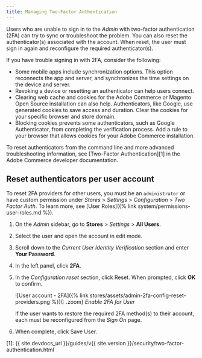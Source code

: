 ```yaml
---
title: Managing Two-Factor Authentication
---
```


Users who are unable to sign in to the _Admin_ with two-factor authentication (2FA) can try to sync or troubleshoot the problem. You can also reset the authenticator(s) associated with the account. When reset, the user must sign in again and reconfigure the required authenticator(s).

If you have trouble signing in with 2FA, consider the following:

- Some mobile apps include synchronization options. This option reconnects the app and server, and synchronizes the time settings on the device and server.
- Revoking a device or resetting an authenticator can help users connect.
- Clearing web cache and cookies for the Adobe Commerce or Magento Open Source installation can also help. Authenticators, like Google, use generated cookies to save access and duration. Clear the cookies for your specific browser and store domain.
- Blocking cookies prevents some authenticators, such as Google Authenticator, from completing the verification process. Add a rule to your browser that allows cookies for your Adobe Commerce installation.

To reset authenticators from the command line and more advanced troubleshooting information, see [Two-Factor Authentication][1] in the Adobe Commerce developer documentation.

## Reset authenticators per user account

To reset 2FA providers for other users, you must be an `administrator` or have custom permission under _Stores_ > _Settings_ > _Configuration_ > _Two Factor Auth_. To learn more, see [User Roles]({% link system/permissions-user-roles.md %}).

1. On the _Admin_ sidebar, go to **Stores** > _Settings_ > **All Users**.

1. Select the user and open the account in edit mode.

1. Scroll down to the _Current User Identity Verification_ section and enter **Your Password**.

1. In the left panel, click **2FA**.

1. In the _Configuration reset_ section, click <span class="btn">Reset</span>. When prompted, click **OK** to confirm.

   ![User account - 2FA]({% link stores/assets/admin-2fa-config-reset-providers.png %}){: .zoom}
   _Enable 2FA for User_

   If the user wants to restore the required 2FA method(s) to their account, each must be reconfigured from the _Sign On_ page.

1. When complete, click <span class="btn">Save User</span>.

[1]: {{ site.devdocs_url }}/guides/v{{ site.version }}/security/two-factor-authentication.html
